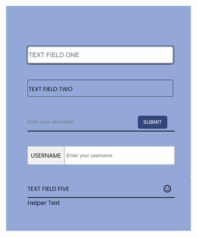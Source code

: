 
![](https://github.com/williamfisher9/text-field-effects/blob/master/text-field-css-js-effects.gif)
